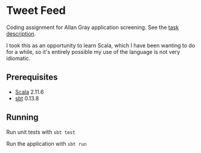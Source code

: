 # Tweet Feed

Coding assignment for Allan Gray application screening.  See the [task description](ASSIGNMENT.md).

I took this as an opportunity to learn Scala, which I have been wanting to do for a while, so it's entirely possible my use of the language is not very idiomatic.

## Prerequisites

* [Scala](http://www.scala-lang.org/) 2.11.6
* [sbt](http://www.scala-sbt.org/) 0.13.8

## Running

Run unit tests with `sbt test`

Run the application with `sbt run`
